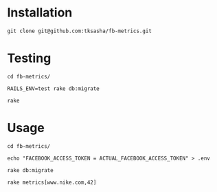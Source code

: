 # Installation
```
git clone git@github.com:tksasha/fb-metrics.git
```

# Testing
```
cd fb-metrics/

RAILS_ENV=test rake db:migrate

rake
```

# Usage
```
cd fb-metrics/

echo "FACEBOOK_ACCESS_TOKEN = ACTUAL_FACEBOOK_ACCESS_TOKEN" > .env

rake db:migrate

rake metrics[www.nike.com,42]
```
